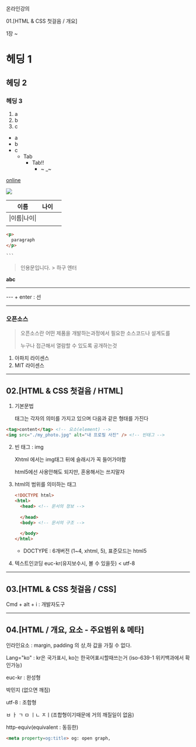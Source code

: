 온라인강의

01.[HTML & CSS 첫걸음 / 개요] 

1장 ~

# 헤딩 1

## 헤딩 2

### 헤딩 3

1. a
2. b
3. c

* a
* b
* c
  * Tab 
    * Tab!!
      * ~ _~

[online](www.a.com) []()

![](/Users/ming/Downloads/010.gif)



| 이름           | 나이 |      |
| -------------- | ---- | ---- |
| \|이름\|나이\| |      |      |
|                |      |      |

```html
<p>
  paragraph
</p>
```

```html
​```
```



>
>
>인용문입니다. > 하구 엔터



**abc**

---

--- + enter : 선

---



### 오픈소스

> 오픈소스란 어떤 제품을 개발하는과정에서 필요한 소스코드나 설계도를
>
> 누구나 접근해서 열람할 수 있도록 공개하는것



1. 아파치 라이센스 
2. MIT 라이센스

---



## 02.[HTML & CSS 첫걸음 / HTML] 

1. 기본문법

   태그는 각자의 의미를 가지고 있으며 다음과 같은 형태를 가진다

``` html
<tag>content</tag> <!-- 요소(element) -->
<img src="./my_photo.jpg" alt="내 프로필 사진" /> <!-- 빈태그 -->
```



2. 빈 태그 : img

   Xhtml 에서는 img태그 뒤에 슬래시가 꼭 들어가야함

   html5에선 사용안해도 되지만, 혼용해서는 쓰지말자

   

3. html의 범위를 의미하는 태그

   ```html
   <!DOCTYPE html>
   <html>
     <head> <!-- 문서의 정보 -->
       
     </head>
     <body> <!-- 문서의 구조 -->
    
     </body>
   </html>
   ```

   - DOCTYPE : 6개버전 (1~4, xhtml, 5), 표준모드는 html5

     

4. 텍스트인코딩 euc-kr(유지보수시, 볼 수 있을듯) < utf-8

---

## 03.[HTML & CSS 첫걸음 / CSS] 

Cmd + alt + i : 개발자도구

---

## 04.[HTML / 개요, 요소 - 주요범위 & 메타] 

인라인요소 : margin, padding 의 상,하 값을 가질 수 없다.

Lang="ko" : kr은 국가표시, ko는 한국어표시할때쓰는거 (iso-639-1 위키백과에서 확인가능)

euc-kr : 완성형

박민지 (없으면 깨짐)

utf-8 : 조합형

ㅂ ㅏ ㄱ ㅁ ㅣㄴ ㅈㅣ(조합형이기때문에 거의 깨질일이 없음)


http-equiv(equivalent : 동등한)

```html
<meta property=og:title> og: open graph,
```


